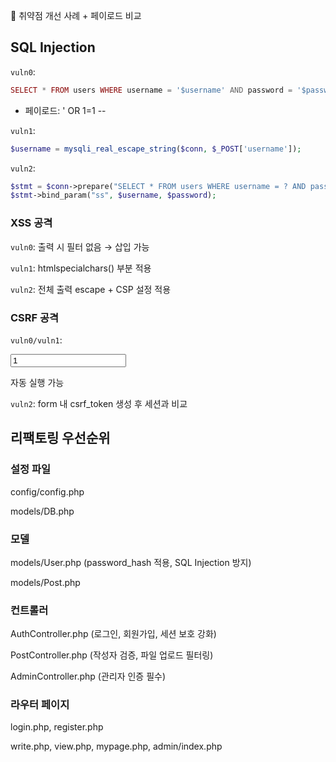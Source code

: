 🔎 취약점 개선 사례 + 페이로드 비교

## SQL Injection

`vuln0`:
```php
SELECT * FROM users WHERE username = '$username' AND password = '$password'
```

- 페이로드: ' OR 1=1 --

`vuln1`:
```php
$username = mysqli_real_escape_string($conn, $_POST['username']);
```

`vuln2`:
```php
$stmt = $conn->prepare("SELECT * FROM users WHERE username = ? AND password = ?");
$stmt->bind_param("ss", $username, $password);
```

### XSS 공격

`vuln0`: 출력 시 필터 없음 → <script>alert(1)</script> 삽입 가능

`vuln1`: htmlspecialchars() 부분 적용

`vuln2`: 전체 출력 escape + CSP 설정 적용

### CSRF 공격

`vuln0/vuln1`: <form action='delete.php' method='POST'><input name='id' value='1'></form> 자동 실행 가능

`vuln2`: form 내 csrf_token 생성 후 세션과 비교


## 리팩토링 우선순위

### 설정 파일

config/config.php

models/DB.php

### 모델

models/User.php (password_hash 적용, SQL Injection 방지)

models/Post.php

### 컨트롤러

AuthController.php (로그인, 회원가입, 세션 보호 강화)

PostController.php (작성자 검증, 파일 업로드 필터링)

AdminController.php (관리자 인증 필수)

### 라우터 페이지

login.php, register.php

write.php, view.php, mypage.php, admin/index.php

